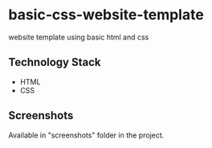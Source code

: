 # basic-css-website-template

website template using basic html and css

## Technology Stack

* HTML
* CSS

## Screenshots

Available in "screenshots" folder in the project.
